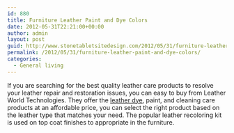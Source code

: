 ```yaml
---
id: 880
title: Furniture Leather Paint and Dye Colors
date: 2012-05-31T22:21:00+00:00
author: admin
layout: post
guid: http://www.stonetabletsitedesign.com/2012/05/31/furniture-leather-paint-and-dye-colors/
permalink: /2012/05/31/furniture-leather-paint-and-dye-colors/
categories:
  - General living
---
```

If you are searching for the best quality leather care products to resolve your leather repair and restoration issues, you can easy to buy from Leather World Technologies. They offer the [leather dye](http://www.leatherworldtech.com/Departments/Application-Guides/Leather-Dye-and-Paint.aspx), paint, and cleaning care products at an affordable price, you can select the right product based on the leather type that matches your need. The popular leather recoloring kit is used on top coat finishes to appropriate in the furniture.